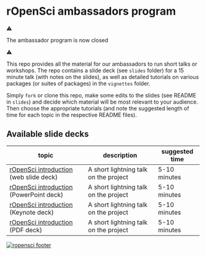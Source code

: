 
# rOpenSci ambassadors program

⚠

The ambassador program is now closed

⚠

This repo provides all the material for our ambassadors to run short talks or workshops. The repo contains a slide deck (see `slides` folder) for a 15 minute talk (with notes on the slides), as well as detailed tutorials on various packages (or suites of packages) in the `vignettes` folder. 

Simply `fork` or clone this repo, make some edits to the slides (see README in `slides`) and decide which material will be most relevant to your audience. Then choose the appropriate tutorials (and note the suggested length of time for each topic in the respective README files). 

## Available slide decks

| topic | description | suggested time |
| ----- | ---------- | --------------- |
| [rOpenSci introduction](https://ropensci.github.io/ambassador-packet/slides/ "The rOpenSci project - open tools for open science") (web slide deck) | A short lightning talk on the project | 5-10 minutes |
| [rOpenSci introduction](https://github.com/ropensci/ambassador-packet/blob/master/slides.pptx?raw=true) (PowerPoint deck) | A short lightning talk on the project | 5-10 minutes |
| [rOpenSci introduction](https://github.com/ropensci/ambassador-packet/blob/master/slides.key.zip?raw=true) (Keynote deck) | A short lightning talk on the project | 5-10 minutes |
| [rOpenSci introduction](https://github.com/ropensci/ambassador-packet/blob/master/slides.pdf?raw=true) (PDF deck) | A short lightning talk on the project | 5-10 minutes |


[![ropensci footer](http://ropensci.org/public_images/github_footer.png)](http://ropensci.org)
